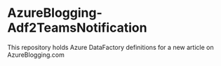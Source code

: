# AzureBlogging-Adf2TeamsNotification
This repository holds Azure DataFactory definitions for a new article on AzureBlogging.com
